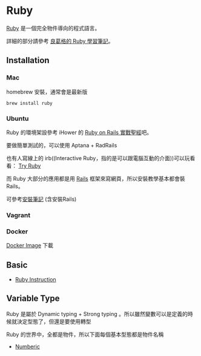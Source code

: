 # Ruby

[Ruby](https://www.ruby-lang.org/zh_tw/) 是一個完全物件導向的程式語言。

詳細的部分請參考 [良葛格的 Ruby 學習筆記](http://openhome.cc/Gossip/Ruby/)。

## Installation

### Mac

homebrew 安裝，通常會是最新版

    brew install ruby

### Ubuntu

Ruby 的環境架設參考 iHower 的 [Ruby on Rails 實戰聖經](http://ihower.tw/rails3/installation.html)吧。

要做簡單測試的，可以使用 Aptana + RadRails

也有人寫線上的 irb((Interactive Ruby，指的是可以跟電腦互動的介面))可以玩看看： [Try Ruby](http://tryruby.org/levels/1/challenges/0)

而 Ruby 大部分的應用都是用 [Rails]((/framework/ror)) 框架來寫網頁，所以安裝教學基本都會裝 Rails。

可參考[安裝筆記](/framework/ror/started.md) (含安裝Rails)

### Vagrant

### Docker

[Docker Image](https://registry.hub.docker.com/_/ruby/) 下載

## Basic

* [Ruby Instruction](ruby-instruction.md)

## Variable Type

Ruby 是屬於 Dynamic typing + Strong typing 。所以雖然變數可以是定義的時候就決定型態了，但還是要使用轉型

Ruby 的世界中，全都是物件，所以下面每個基本型態都是物件名稱

* [Numberic](numberic.md)
